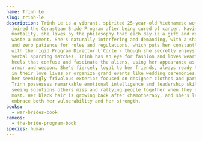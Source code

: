 ```yaml
---
name: Trinh Le
slug: trinh-le
description: Trinh Le is a vibrant, spirited 25-year-old Vietnamese woman who
  joined the Cerastean Bride Program after being cured of cancer. Having faced
  mortality, she lives by the philosophy that each day is a gift and refuses to
  waste a moment. She's naturally interfering and demanding, with a sharp tongue
  and zero patience for rules and regulations, which puts her constantly at odds
  with the rigid Program Director L'Corte - though she secretly enjoys their
  verbal sparring matches. Trinh has an eye for fashion and loves wearing high
  heels that confuse and fascinate the aliens, using her appearance as both
  armor and weapon. She's fiercely loyal to her friends, always ready to meddle
  in their love lives or organize grand events like wedding ceremonies. Despite
  her seemingly frivolous exterior focused on designer clothes and parties,
  Trinh possesses remarkable emotional intelligence and leadership skills, often
  seeing solutions others miss and rallying people together when they need it
  most. Her black hair is growing back after chemotherapy, and she's learned to
  embrace both her vulnerability and her strength.
books:
  - war-brides-book
cameos:
  - the-bride-program-book
species: human
---
```

